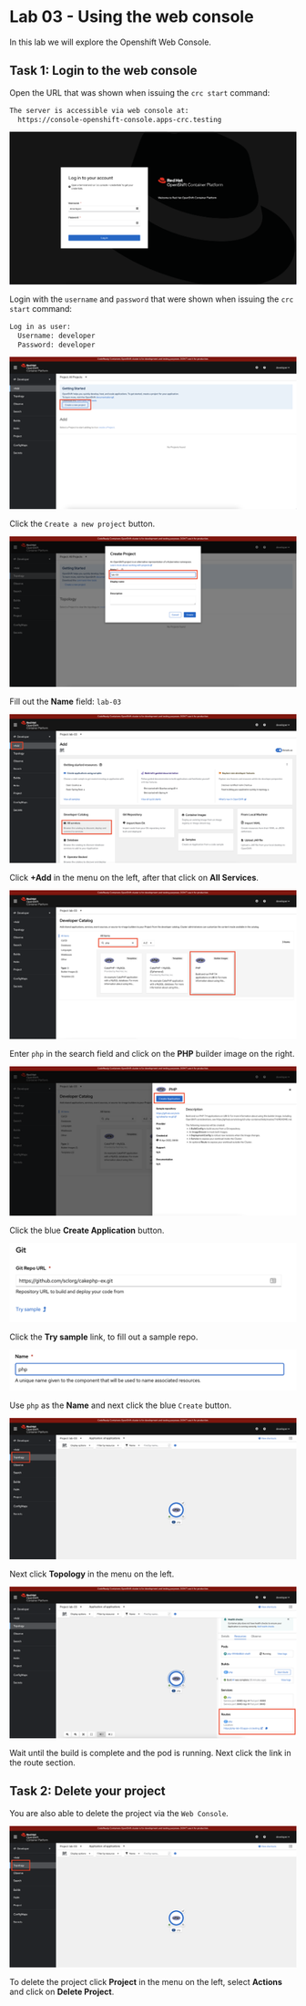 # Lab 03 - Using the web console

In this lab we will explore the Openshift Web Console.

## Task 1: Login to the web console

Open the URL that was shown when issuing the `crc start` command:

```
The server is accessible via web console at:
  https://console-openshift-console.apps-crc.testing
```

![login](../images/login.png "Login")

Login with the `username` and `password` that were shown when issuing the `crc start` command:

```
Log in as user:
  Username: developer
  Password: developer
```

![new_project](../images/new_project.png "New Project")

Click the `Create a new project` button.

![new_project_lab-03](../images/new_project_lab-03.png "New Project lab-03")

Fill out the **Name** field: `lab-03`

![developer_catalog](../images/developer_catalog.png "Developer Catalog")

Click **+Add** in the menu on the left, after that click on **All Services**.

![php](../images/php.png "PHP")

Enter `php` in the search field and click on the **PHP** builder image on the right.

![php2](../images/php2.png "PHP")

Click the blue **Create Application** button.

![git](../images/git.png "Git")

Click the **Try sample** link, to fill out a sample repo.

![name](../images/name.png "Name")

Use `php` as the **Name** and next click the blue `Create` button.

![topology](../images/topology.png "Topology")

Next click **Topology** in the menu on the left.

![route](../images/route.png "Route")

Wait until the build is complete and the pod is running. Next click the link in the route section.

## Task 2: Delete your project

You are also able to delete the project via the `Web Console`.

![topology](../images/topology.png "Topology")

To delete the project click **Project** in the menu on the left, select **Actions** and click on **Delete Project**.
